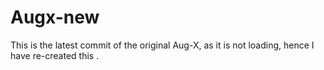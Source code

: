 # Augx-new

This is the latest commit of the original Aug-X, as it is not loading, hence I have re-created this .
